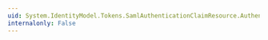 ```yaml
---
uid: System.IdentityModel.Tokens.SamlAuthenticationClaimResource.AuthenticationMethod
internalonly: False
---
```


